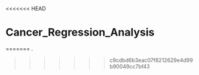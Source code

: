 <<<<<<< HEAD
# Cancer_Regression_Analysis
=======
.
>>>>>>> c9cdbd6b3eac07f8212629e4d99b90049cc7bf43
